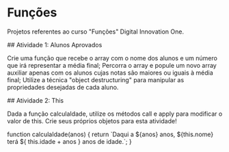 # Funções
<p>Projetos referentes ao curso "Funções" Digital Innovation One.</p>
<div>
## Atividade 1: Alunos Aprovados
<p>
Crie uma função que recebe o array com o nome dos alunos e um número que irá representar a média final;
Percorra o array e popule um novo array auxiliar apenas com os alunos cujas notas são maiores ou iguais à média final;
Utilize a técnica "object destructuring" para manipular as propriedades desejadas de cada aluno.
</p>
</div>
<div>
## Atividade 2: This
<p>
Dada a função calculaIdade, utilize os métodos call e apply para modificar o valor de this. Crie seus próprios objetos para esta atividade!
</p>
<p>
function calculaIdade(anos) {
	return `Daqui a ${anos} anos, ${this.nome} terá ${
		this.idade + anos
	} anos de idade.`;
}
<p>
</div>